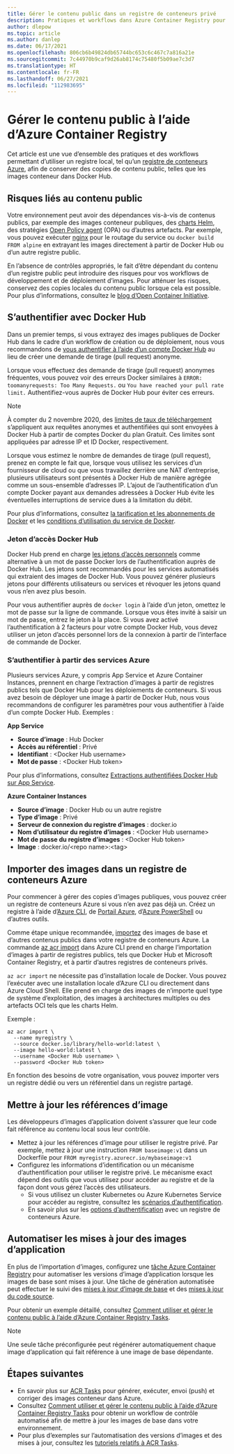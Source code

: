 ```yaml
---
title: Gérer le contenu public dans un registre de conteneurs privé
description: Pratiques et workflows dans Azure Container Registry pour gérer les dépendances sur les images publiques à partir de Docker Hub et d’autres contenus publics
author: dlepow
ms.topic: article
ms.author: danlep
ms.date: 06/17/2021
ms.openlocfilehash: 806cb6b49824db65744bc653c6c467c7a816a21e
ms.sourcegitcommit: 7c44970b9caf9d26ab8174c75480f5b09ae7c3d7
ms.translationtype: HT
ms.contentlocale: fr-FR
ms.lasthandoff: 06/27/2021
ms.locfileid: "112983695"
---
```

# <a name="manage-public-content-with-azure-container-registry"></a>Gérer le contenu public à l’aide d’Azure Container Registry

Cet article est une vue d’ensemble des pratiques et des workflows permettant d’utiliser un registre local, tel qu’un [registre de conteneurs Azure](container-registry-intro.md), afin de conserver des copies de contenu public, telles que les images conteneur dans Docker Hub. 


## <a name="risks-with-public-content"></a>Risques liés au contenu public

Votre environnement peut avoir des dépendances vis-à-vis de contenus publics, par exemple des images conteneur publiques, des [charts Helm](https://helm.sh/), des stratégies [Open Policy agent](https://www.openpolicyagent.org/) (OPA) ou d’autres artefacts. Par exemple, vous pouvez exécuter [nginx](https://hub.docker.com/_/nginx) pour le routage du service ou `docker build FROM alpine` en extrayant les images directement à partir de Docker Hub ou d’un autre registre public. 

En l’absence de contrôles appropriés, le fait d’être dépendant du contenu d’un registre public peut introduire des risques pour vos workflows de développement et de déploiement d’images. Pour atténuer les risques, conservez des copies locales du contenu public lorsque cela est possible. Pour plus d’informations, consultez le [blog d’Open Container Initiative](https://opencontainers.org/posts/blog/2020-10-30-consuming-public-content/). 

## <a name="authenticate-with-docker-hub"></a>S’authentifier avec Docker Hub

Dans un premier temps, si vous extrayez des images publiques de Docker Hub dans le cadre d’un workflow de création ou de déploiement, nous vous recommandons de [vous authentifier à l’aide d’un compte Docker Hub](https://docs.docker.com/docker-hub/download-rate-limit/#how-do-i-authenticate-pull-requests) au lieu de créer une demande de tirage (pull request) anonyme.

Lorsque vous effectuez des demande de tirage (pull request) anonymes fréquentes, vous pouvez voir des erreurs Docker similaires à `ERROR: toomanyrequests: Too Many Requests.` ou `You have reached your pull rate limit.` Authentifiez-vous auprès de Docker Hub pour éviter ces erreurs.

> [!NOTE]
> À compter du 2 novembre 2020, des [limites de taux de téléchargement](https://docs.docker.com/docker-hub/download-rate-limit) s’appliquent aux requêtes anonymes et authentifiées qui sont envoyées à Docker Hub à partir de comptes Docker du plan Gratuit. Ces limites sont appliquées par adresse IP et ID Docker, respectivement. 
>
> Lorsque vous estimez le nombre de demandes de tirage (pull request), prenez en compte le fait que, lorsque vous utilisez les services d’un fournisseur de cloud ou que vous travaillez derrière une NAT d’entreprise, plusieurs utilisateurs sont présentés à Docker Hub de manière agrégée comme un sous-ensemble d’adresses IP. L’ajout de l’authentification d’un compte Docker payant aux demandes adressées à Docker Hub évite les éventuelles interruptions de service dues à la limitation du débit.
>
> Pour plus d’informations, consultez [la tarification et les abonnements de Docker](https://www.docker.com/pricing) et les [conditions d’utilisation du service de Docker](https://www.docker.com/legal/docker-terms-service).

### <a name="docker-hub-access-token"></a>Jeton d’accès Docker Hub

Docker Hub prend en charge [les jetons d’accès personnels](https://docs.docker.com/docker-hub/access-tokens/) comme alternative à un mot de passe Docker lors de l’authentification auprès de Docker Hub. Les jetons sont recommandés pour les services automatisés qui extraient des images de Docker Hub. Vous pouvez générer plusieurs jetons pour différents utilisateurs ou services et révoquer les jetons quand vous n’en avez plus besoin.

Pour vous authentifier auprès de `docker login` à l’aide d’un jeton, omettez le mot de passe sur la ligne de commande. Lorsque vous êtes invité à saisir un mot de passe, entrez le jeton à la place. Si vous avez activé l’authentification à 2 facteurs pour votre compte Docker Hub, vous devez utiliser un jeton d’accès personnel lors de la connexion à partir de l’interface de commande de Docker.

### <a name="authenticate-from-azure-services"></a>S’authentifier à partir des services Azure

Plusieurs services Azure, y compris App Service et Azure Container Instances, prennent en charge l’extraction d’images à partir de registres publics tels que Docker Hub pour les déploiements de conteneurs. Si vous avez besoin de déployer une image à partir de Docker Hub, nous vous recommandons de configurer les paramètres pour vous authentifier à l’aide d’un compte Docker Hub. Exemples :

**App Service**

* **Source d’image** : Hub Docker
* **Accès au référentiel** : Privé
* **Identifiant** : \<Docker Hub username>
* **Mot de passe** : \<Docker Hub token>

Pour plus d’informations, consultez [Extractions authentifiées Docker Hub sur App Service](https://azure.github.io/AppService/2020/10/15/Docker-Hub-authenticated-pulls-on-App-Service.html).

**Azure Container Instances**

* **Source d’image** : Docker Hub ou un autre registre
* **Type d’image** : Privé
* **Serveur de connexion du registre d’images** : docker.io
* **Nom d’utilisateur du registre d’images** : \<Docker Hub username>
* **Mot de passe du registre d’images** : \<Docker Hub token>
* **Image** : docker.io/\<repo name\>:\<tag>

## <a name="import-images-to-an-azure-container-registry"></a>Importer des images dans un registre de conteneurs Azure
 
Pour commencer à gérer des copies d’images publiques, vous pouvez créer un registre de conteneurs Azure si vous n’en avez pas déjà un. Créez un registre à l’aide d’[Azure CLI](container-registry-get-started-azure-cli.md), de [Portail Azure](container-registry-get-started-portal.md), d’[Azure PowerShell](container-registry-get-started-powershell.md) ou d’autres outils. 

Comme étape unique recommandée, [importez](container-registry-import-images.md) des images de base et d’autres contenus publics dans votre registre de conteneurs Azure. La commande [az acr import](/cli/azure/acr#az_acr_import) dans Azure CLI prend en charge l’importation d’images à partir de registres publics, tels que Docker Hub et Microsoft Container Registry, et à partir d’autres registres de conteneurs privés. 

`az acr import` ne nécessite pas d’installation locale de Docker. Vous pouvez l’exécuter avec une installation locale d’Azure CLI ou directement dans Azure Cloud Shell. Elle prend en charge des images de n’importe quel type de système d’exploitation, des images à architectures multiples ou des artefacts OCI tels que les charts Helm.

Exemple :

```azurecli-interactive
az acr import \
  --name myregistry \
  --source docker.io/library/hello-world:latest \
  --image hello-world:latest \
  --username <Docker Hub username> \
  --password <Docker Hub token>
```

En fonction des besoins de votre organisation, vous pouvez importer vers un registre dédié ou vers un référentiel dans un registre partagé.

## <a name="update-image-references"></a>Mettre à jour les références d’image

Les développeurs d’images d’application doivent s’assurer que leur code fait référence au contenu local sous leur contrôle.

* Mettez à jour les références d’image pour utiliser le registre privé. Par exemple, mettez à jour une instruction `FROM baseimage:v1` dans un Dockerfile pour `FROM myregistry.azurecr.io/mybaseimage:v1`
* Configurez les informations d’identification ou un mécanisme d’authentification pour utiliser le registre privé. Le mécanisme exact dépend des outils que vous utilisez pour accéder au registre et de la façon dont vous gérez l’accès des utilisateurs.
    * Si vous utilisez un cluster Kubernetes ou Azure Kubernetes Service pour accéder au registre, consultez les [scénarios d’authentification](authenticate-kubernetes-options.md).
    * En savoir plus sur les [options d’authentification](container-registry-authentication.md) avec un registre de conteneurs Azure.

## <a name="automate-application-image-updates"></a>Automatiser les mises à jour des images d’application

En plus de l’importation d’images, configurez une [tâche Azure Container Registry](container-registry-tasks-overview.md) pour automatiser les versions d’image d’application lorsque les images de base sont mises à jour. Une tâche de génération automatisée peut effectuer le suivi des [mises à jour d’image de base](container-registry-tasks-base-images.md) et des [mises à jour du code source](container-registry-tasks-overview.md#trigger-task-on-source-code-update).

Pour obtenir un exemple détaillé, consultez [Comment utiliser et gérer le contenu public à l’aide d’Azure Container Registry Tasks](tasks-consume-public-content.md). 

> [!NOTE]
> Une seule tâche préconfigurée peut régénérer automatiquement chaque image d’application qui fait référence à une image de base dépendante. 
 
## <a name="next-steps"></a>Étapes suivantes
* En savoir plus sur [ACR Tasks](container-registry-tasks-overview.md) pour générer, exécuter, envoi (push) et corriger des images conteneur dans Azure.
* Consultez [Comment utiliser et gérer le contenu public à l’aide d’Azure Container Registry Tasks](tasks-consume-public-content.md) pour obtenir un workflow de contrôle automatisé afin de mettre à jour les images de base dans votre environnement. 
* Pour plus d’exemples sur l’automatisation des versions d’images et des mises à jour, consultez les [tutoriels relatifs à ACR Tasks](container-registry-tutorial-quick-task.md).
